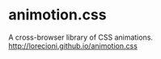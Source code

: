 animotion.css
=============

A cross-browser library of CSS animations. http://lorecioni.github.io/animotion.css
